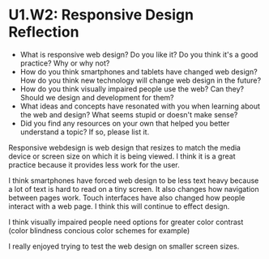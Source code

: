# U1.W2: Responsive Design Reflection

* What is responsive web design? Do you like it?  Do you think it's a good practice? Why or why not?
* How do you think smartphones and tablets have changed web design? How do you think new technology will change web design in the future?
* How do you think visually impaired people use the web? Can they? Should we design and development for them?
* What ideas and concepts have resonated with you when learning about the web and design? What seems stupid or doesn't make sense?
* Did you find any resources on your own that helped you better understand a topic? If so, please list it.

Responsive webdesign is web design that resizes to match the media device or screen size on which it is being viewed. I think it is a great practice because it provides less work for the user.

I think smartphones have forced web design to be less text heavy because a lot of text is hard to read on a tiny screen. It also changes how navigation between pages work. Touch interfaces have also changed how people interact with a web page. I think this will continue to effect design.

I think visually impaired people need options for greater color contrast (color blindness concious color schemes for example)

I really enjoyed trying to test the web design on smaller screen sizes.